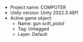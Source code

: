 <!-- UNITY CODE ASSIST INSTRUCTIONS START -->
- Project name: COMPOTER
- Unity version: Unity 2022.3.48f1
- Active game object:
  - Name: gun scifi_pistol
  - Tag: Untagged
  - Layer: Default
<!-- UNITY CODE ASSIST INSTRUCTIONS END -->